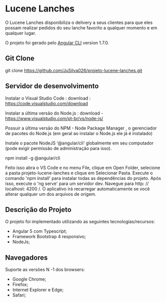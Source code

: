 # Lucene Lanches
O Lucene Lanches disponibiliza o delivery a seus clientes para que eles possam realizar pedidos do seu lanche favorito a qualquer momento e em qualquer lugar.

O projeto foi gerado pelo [Angular CLI](https://github.com/angular/angular-cli) version 1.7.0.

## Git Clone
git clone https://github.com/JuSilva026/projeto-lucene-lanches.git

## Servidor de desenvolvimento

Instalar o Visual Studio Code :
download : https://code.visualstudio.com/download

Instalar a última versão do Node.js :
download - https://www.visualstudio.com/pt-br/vs/node-js/

Possuir a última versão do NPM - Node Package Manager , o gerenciador de pacotes do Node.js (em geral ao instalar o Node.js ele já é instalado)

Instale o pacote NodeJS ‘@angular/cli’ globalmente em seu computador (pode exigir permissão de administração para isso).

npm install -g @angular/cli

Feito isso abra o VS Code e no menu File, clique em Open Folder, selecione a pasta projeto-lucene-lanches e clique em Selecionar Pasta.
Execute o comando 'npm install' para instalar todas as dependências do projeto.
Após isso, execute o 'ng serve' para um servidor dev. 
Navegue para http: // localhost: 4200 /. 
O aplicativo irá recarregar automaticamente se você alterar qualquer um dos arquivos de origem.


## Descrição do Projeto

O projeto foi implementado utilizando as seguintes tecnologias/recursos:

- Angular 5 com Typescript;
- Framework Bootstrap 4 responsivo;
- NodeJs;

## Navegadores

Suporte as versões N -1 dos browsers: 

- Google Chrome;
- Firefox;
- Internet Explorer e Edge;
- Safari;

